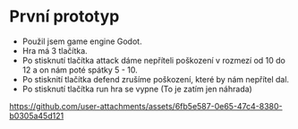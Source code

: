 # První prototyp
- Použil jsem game engine Godot.
- Hra má 3 tlačítka.
- Po stisknutí tlačítka attack dáme nepříteli poškození v rozmezí od 10 do 12 a on nám poté spátky 5 - 10.
- Po stisknití tlačítka defend zrušíme poškození, které by nám nepřítel dal.
- Po stisknutí tlačítka run hra se vypne (To je zatím jen náhrada)

https://github.com/user-attachments/assets/6fb5e587-0e65-47c4-8380-b0305a45d121

